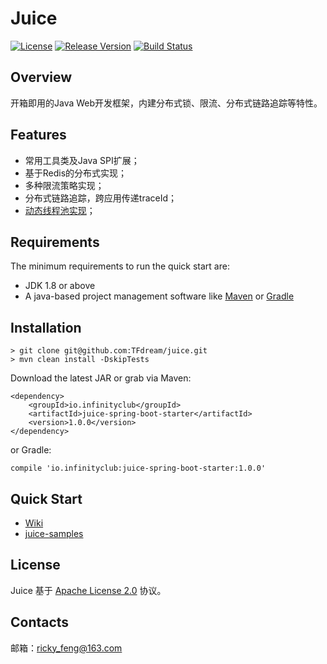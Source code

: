 # Juice
[![License](https://img.shields.io/badge/license-Apache%202-green.svg)](https://www.apache.org/licenses/LICENSE-2.0) [![Release Version](https://img.shields.io/badge/release-1.0.0-red.svg)](https://github.com/TFdream/juice/releases) [![Build Status](https://travis-ci.org/TFdream/juice.svg?branch=master)](https://travis-ci.org/TFdream/juice)

## Overview
开箱即用的Java Web开发框架，内建分布式锁、限流、分布式链路追踪等特性。

## Features
* 常用工具类及Java SPI扩展；
* 基于Redis的分布式实现；
* 多种限流策略实现；
* 分布式链路追踪，跨应用传递traceId；
* [动态线程池实现](https://tech.meituan.com/2020/04/02/java-pooling-pratice-in-meituan.html)；

## Requirements
The minimum requirements to run the quick start are:
* JDK 1.8 or above
* A java-based project management software like [Maven](https://maven.apache.org/) or [Gradle](http://gradle.org/)

## Installation
```
> git clone git@github.com:TFdream/juice.git
> mvn clean install -DskipTests
```

Download the latest JAR or grab via Maven:
```
<dependency>
    <groupId>io.infinityclub</groupId>
    <artifactId>juice-spring-boot-starter</artifactId>
    <version>1.0.0</version>
</dependency>
```

or Gradle:
```
compile 'io.infinityclub:juice-spring-boot-starter:1.0.0'
```

## Quick Start
* [Wiki](https://github.com/TFdream/juice/wiki/Quick_Start)
* [juice-samples](https://github.com/TFdream/juice-samples)

## License
Juice 基于 [Apache License 2.0](https://github.com/TFdream/juice/blob/master/LICENSE) 协议。

## Contacts
邮箱：ricky_feng@163.com
